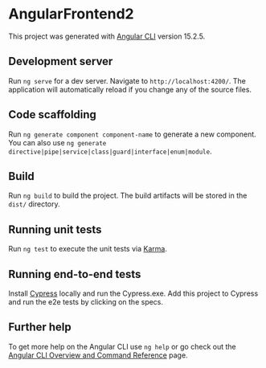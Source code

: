 # AngularFrontend2

This project was generated with [Angular CLI](https://github.com/angular/angular-cli) version 15.2.5.

## Development server

Run `ng serve` for a dev server. Navigate to `http://localhost:4200/`. The application will automatically reload if you change any of the source files.

## Code scaffolding

Run `ng generate component component-name` to generate a new component. You can also use `ng generate directive|pipe|service|class|guard|interface|enum|module`.

## Build

Run `ng build` to build the project. The build artifacts will be stored in the `dist/` directory.

## Running unit tests

Run `ng test` to execute the unit tests via [Karma](https://karma-runner.github.io).

## Running end-to-end tests

Install [Cypress](https://docs.cypress.io/guides/getting-started/installing-cypress) locally and run the Cypress.exe. Add this project to Cypress and run the e2e tests by clicking on the specs.

## Further help

To get more help on the Angular CLI use `ng help` or go check out the [Angular CLI Overview and Command Reference](https://angular.io/cli) page.

